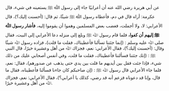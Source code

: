 عن أبي هريرة رضي الله عنه أن أعرابيًا جاء إلى رسول ﷲ ﷺ يستعينه في شيء، قال عكرمة: أراه قال في دم، فأعطاه رسول ﷲ ﷺ شيئًا، ثم قال: (أحسنت إليك؟)، قال الأعرابي: لا، ولا أجملت، فغضب بعض المسلمين وهموا أن يقوموا إليه، **فأشار رسول ﷲ ﷺ إليهم أن كفوا،** فلما قام رسول ﷲ ﷺ وبلغ إلى منزله دعا الأعرابي إلى البيت، فقال صلى ﷲ عليه وسلم : (إنما جئتنا تسألنا فأعطيناك، فقلت ما قلت)، فزاده رسول ﷲ شيئًا وقال: (أحسنت إليك؟)، فقال الأعرابي: نعم، فجزاك ﷲ من أهل وعشيرة خيرًا، قال النبي ﷺ : (إنك جئتنا فسألتنا فأعطيناك، فقلت ما قلت، وفي أنفس أصحابي عليك من ذلك شيء، فإذا جئت فقل بين أيديهم ما قلت بين يدي حتى يذهب عن صدورهم)، فقال: نعم، فلما جاء الأعرابي قال رسول ﷲ ﷺ : (إن صاحبكم كان جاءنا فسألنا فأعطيناه، فقال ما قال، وإنا قد دعوناه فزعم أنه قد رضي، كذلك يا أعرابي؟)، فقال الأعرابي: نعم، فجزاك ﷲ من أهل وعشيرة خيرًا.